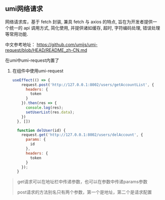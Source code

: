 ## umi网络请求

网络请求库，基于 fetch 封装, 兼具 fetch 与 axios 的特点, 旨在为开发者提供一个统一的 api 调用方式, 简化使用, 并提供诸如缓存, 超时, 字符编码处理, 错误处理等常用功能.



中文参考地址： https://github.com/umijs/umi-request/blob/HEAD/README_zh-CN.md



在umi中umi-request内置了

1. 在组件中使用umi-request

   ```jsx
   useEffect(() => {
       request.post('http://127.0.0.1:8002/users/getAccountList', {
         headers: {
           token
         }
       }).then(res => {
         console.log(res);
         setUserList(res.data);
       })
     }, [])
   
     function delUser(id) {
       request.get('http://127.0.0.1:8002/users/delAccount', {
         params: {
           id
         },
         headers: {
           token
         }
       });
     }
   ```



> get请求可以在地址栏中传递参数，也可以在参数中传递params参数
>
> post请求的方法别名只有两个参数，第一个是地址，第二个是请求配置